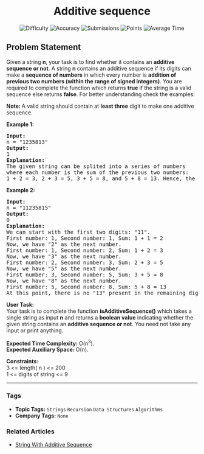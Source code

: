 <h1 align="center">Additive sequence</h1>

<p align="center">
  <img alt="Difficulty" title="Difficulty" src="https://custom-icon-badges.demolab.com/badge/Difficulty: Medium-1F222E?style=for-the-badge&logoColor=white&logo=fire"/>
  <img alt="Accuracy" title="Accuracy" src="https://custom-icon-badges.demolab.com/badge/Accuracy: 52.99%25-1F222E?style=for-the-badge&logoColor=white&logo=target"/>
  <img alt="Submissions" title="Submissions" src="https://custom-icon-badges.demolab.com/badge/Submissions: 36K+-1F222E?style=for-the-badge&logoColor=white&logo=repo"/>
  <img alt="Points" title="Points" src="https://custom-icon-badges.demolab.com/badge/Points: 4-1F222E?style=for-the-badge&logoColor=white&logo=award"/>
  <img alt="Average Time" title="Average Time" src="https://custom-icon-badges.demolab.com/badge/Average%20Time: N/A-1F222E?style=for-the-badge&logoColor=white&logo=clock"/>
</p>

## Problem Statement

Given a string <b>n</b>, your task is to find whether it contains an <b>additive sequence or not</b>. A string <b>n </b>contains an additive sequence if its digits can make a <b>sequence of numbers</b> in which every number is <b>addition of previous two numbers (within the range of signed integers)</b>. You are required to complete the function which returns <b>true</b> if the string is a valid sequence else returns <b>false</b>. For better understanding check the examples.

<b>Note: </b>A valid string should contain at <b>least three</b> digit to make one additive sequence. 

<b>Example 1:</b>

<pre><b>Input:</b>  <br>n = "1235813"
<b>Output:</b> <br>1
<b>Explanation:</b> <br>The given string can be splited into a series of numbers  <br>where each number is the sum of the previous two numbers: <br>1 + 2 = 3, 2 + 3 = 5, 3 + 5 = 8, and 5 + 8 = 13. Hence, the output would be 1 (true).<br></pre>

<b>Example 2:</b>

<pre><b>Input:</b>  <br>n = "11235815"
<b>Output:</b> <br>0
<b>Explanation:</b> <br>We can start with the first two digits: "11".
First number: 1, Second number: 1, Sum: 1 + 1 = 2
Now, we have "2" as the next number.
First number: 1, Second number: 2, Sum: 1 + 2 = 3
Now, we have "3" as the next number.
First number: 2, Second number: 3, Sum: 2 + 3 = 5
Now, we have "5" as the next number.
First number: 3, Second number: 5, Sum: 3 + 5 = 8
Now, we have "8" as the next number.
First number: 5, Second number: 8, Sum: 5 + 8 = 13
At this point, there is no "13" present in the remaining digits "815". Hence, the output would be 0 (or false).<br></pre>

<b>User Task: </b><br>Your task is to complete the function <b>isAdditiveSequence()</b> which takes a single string as input <b>n</b> and returns a <b>boolean value</b> indicating whether the given string contains an <b>additive sequence or not</b>. You need not take any input or print anything.

<b>Expected Time Complexity: </b>O(n<sup>3</sup>).<br><b>Expected Auxiliary Space: </b>O(n).

<b>Constraints:</b><br>3 <= length( n ) <= 200<br>1 <= digits of string <= 9


<hr>

### Tags
- **Topic Tags:** `Strings` `Recursion` `Data Structures` `Algorithms`
- **Company Tags:** `None`

### Related Articles
- [String With Additive Sequence](https://www.geeksforgeeks.org/string-with-additive-sequence/)
